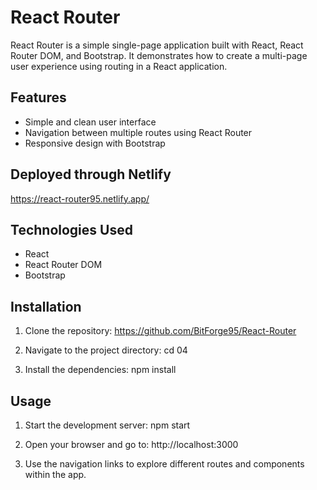 # React Router

React Router is a simple single-page application built with React, React Router DOM, and Bootstrap. It demonstrates how to create a multi-page user experience using routing in a React application.

## Features

- Simple and clean user interface
- Navigation between multiple routes using React Router
- Responsive design with Bootstrap

## Deployed through Netlify
https://react-router95.netlify.app/

## Technologies Used

- React
- React Router DOM
- Bootstrap

## Installation

1. Clone the repository:
https://github.com/BitForge95/React-Router

2. Navigate to the project directory:
cd 04

3. Install the dependencies:
npm install

## Usage

1. Start the development server:
npm start

2. Open your browser and go to:
http://localhost:3000

3. Use the navigation links to explore different routes and components within the app.
